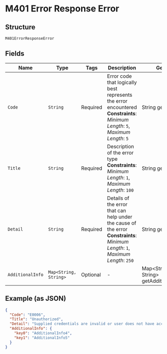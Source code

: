 
# M401 Error Response Error

## Structure

`M401ErrorResponseError`

## Fields

| Name | Type | Tags | Description | Getter | Setter |
|  --- | --- | --- | --- | --- | --- |
| `Code` | `String` | Required | Error code that logically best represents the error encountered<br>**Constraints**: *Minimum Length*: `5`, *Maximum Length*: `5` | String getCode() | setCode(String code) |
| `Title` | `String` | Required | Description of the error type<br>**Constraints**: *Minimum Length*: `1`, *Maximum Length*: `100` | String getTitle() | setTitle(String title) |
| `Detail` | `String` | Required | Details of the error that can help under the cause of the error<br>**Constraints**: *Minimum Length*: `1`, *Maximum Length*: `250` | String getDetail() | setDetail(String detail) |
| `AdditionalInfo` | `Map<String, String>` | Optional | - | Map<String, String> getAdditionalInfo() | setAdditionalInfo(Map<String, String> additionalInfo) |

## Example (as JSON)

```json
{
  "Code": "E0006",
  "Title": "Unauthorized",
  "Detail": "Supplied credentials are invalid or user does not have access to the operation",
  "AdditionalInfo": {
    "key0": "AdditionalInfo4",
    "key1": "AdditionalInfo5"
  }
}
```

